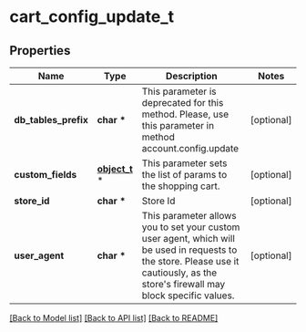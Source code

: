 # cart_config_update_t

## Properties
Name | Type | Description | Notes
------------ | ------------- | ------------- | -------------
**db_tables_prefix** | **char \*** | This parameter is deprecated for this method. Please, use this parameter in method account.config.update | [optional] 
**custom_fields** | [**object_t**](.md) \* | This parameter sets the list of params to the shopping cart. | [optional] 
**store_id** | **char \*** | Store Id | [optional] 
**user_agent** | **char \*** | This parameter allows you to set your custom user agent, which will be used in requests to the store. Please use it cautiously, as the store&#39;s firewall may block specific values. | [optional] 

[[Back to Model list]](../README.md#documentation-for-models) [[Back to API list]](../README.md#documentation-for-api-endpoints) [[Back to README]](../README.md)


